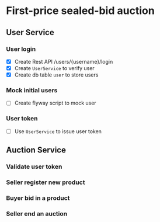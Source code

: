 # First-price sealed-bid auction

## User Service

### User login

- [x] Create Rest API /users/{username}/login
- [x] Create `UserService` to verify user
- [x] Create db table `user` to store users

### Mock initial users

- [ ] Create flyway script to mock user

### User token

- [ ] Use `UserService` to issue user token

## Auction Service

### Validate user token

### Seller register new product

### Buyer bid in a product

### Seller end an auction
